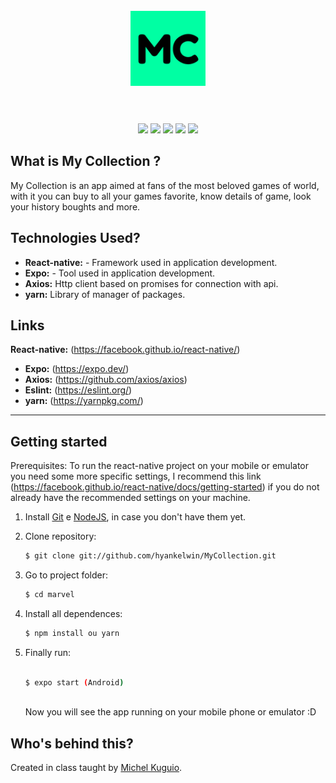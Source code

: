 <h1 align="center">
<br>
  <img src="assets/icon.png" alt="MyCollection" width="120">
<br>
<br>
</h1>

<p align="center">
  <img src="assets/screenshots/screenshot_1.jpeg" width="150"/>
  <img src="assets/screenshots/screenshot_2.jpeg" width="150"/>
  <img src="assets/screenshots/screenshot_3.jpeg" width="150"/> 
  <img src="assets/screenshots/screenshot_4.jpeg" width="150"/>
  <img src="assets/screenshots/screenshot_5.jpeg" width="150"/>
</p>

<!-- What is: -->

## What is My Collection ?
 
My Collection is an app aimed at fans of the most beloved games
of world, with it you can buy to all your games favorite, know details of game, look your history boughts and more.

<!-- Tecnologics: -->

## Technologies Used?

- **React-native:** - Framework used in application development.
- **Expo:** - Tool used in application development.
- **Axios:** Http client based on promises for connection with api.
- **yarn:** Library of manager of packages.

<!-- Links: -->

## Links

**React-native:** (https://facebook.github.io/react-native/)

- **Expo:** (https://expo.dev/)
- **Axios:** (https://github.com/axios/axios)
- **Eslint:** (https://eslint.org/)
- **yarn:** (https://yarnpkg.com/)

---

<!-- Get Started / Install: -->

## Getting started

Prerequisites: To run the react-native project on your mobile or emulator you need some
more specific settings, I recommend this link
(https://facebook.github.io/react-native/docs/getting-started) if you do not already have the recommended settings on your machine.

1. Install
   [Git](http://git-scm.com/downloads) e
   [NodeJS](http://nodejs.org/download/),
   in case you don't have them yet.

2. Clone repository:

   ```sh
   $ git clone git://github.com/hyankelwin/MyCollection.git
   ```

3. Go to project folder:

   ```sh
   $ cd marvel
   ```

4. Install all dependences:

   ```sh
   $ npm install ou yarn
   ```

5. Finally run:

   ```sh

   $ expo start (Android)
 
   ```

   Now you will see the app running on your mobile phone or emulator :D

<!-- Create by: -->

## Who's behind this?

Created in class taught by [Michel Kuguio](https://github.com/misaku).
